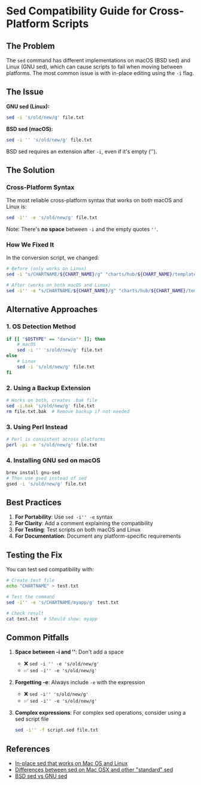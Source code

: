 # Sed Compatibility Guide for Cross-Platform Scripts

## The Problem

The `sed` command has different implementations on macOS (BSD sed) and Linux (GNU sed), which can cause scripts to fail when moving between platforms. The most common issue is with in-place editing using the `-i` flag.

## The Issue

**GNU sed (Linux):**
```bash
sed -i 's/old/new/g' file.txt
```

**BSD sed (macOS):**
```bash
sed -i '' 's/old/new/g' file.txt
```

BSD sed requires an extension after `-i`, even if it's empty ('').

## The Solution

### Cross-Platform Syntax

The most reliable cross-platform syntax that works on both macOS and Linux is:

```bash
sed -i'' -e 's/old/new/g' file.txt
```

Note: There's **no space** between `-i` and the empty quotes `''`.

### How We Fixed It

In the conversion script, we changed:
```bash
# Before (only works on Linux)
sed -i "s/CHARTNAME/${CHART_NAME}/g" "charts/hub/${CHART_NAME}/templates/application.yaml"

# After (works on both macOS and Linux)
sed -i'' -e "s/CHARTNAME/${CHART_NAME}/g" "charts/hub/${CHART_NAME}/templates/application.yaml"
```

## Alternative Approaches

### 1. OS Detection Method
```bash
if [[ "$OSTYPE" == "darwin"* ]]; then
    # macOS
    sed -i '' 's/old/new/g' file.txt
else
    # Linux
    sed -i 's/old/new/g' file.txt
fi
```

### 2. Using a Backup Extension
```bash
# Works on both, creates .bak file
sed -i.bak 's/old/new/g' file.txt
rm file.txt.bak  # Remove backup if not needed
```

### 3. Using Perl Instead
```bash
# Perl is consistent across platforms
perl -pi -e 's/old/new/g' file.txt
```

### 4. Installing GNU sed on macOS
```bash
brew install gnu-sed
# Then use gsed instead of sed
gsed -i 's/old/new/g' file.txt
```

## Best Practices

1. **For Portability**: Use `sed -i'' -e` syntax
2. **For Clarity**: Add a comment explaining the compatibility
3. **For Testing**: Test scripts on both macOS and Linux
4. **For Documentation**: Document any platform-specific requirements

## Testing the Fix

You can test sed compatibility with:
```bash
# Create test file
echo "CHARTNAME" > test.txt

# Test the command
sed -i'' -e 's/CHARTNAME/myapp/g' test.txt

# Check result
cat test.txt  # Should show: myapp
```

## Common Pitfalls

1. **Space between -i and ''**: Don't add a space
   - ❌ `sed -i '' -e 's/old/new/g'`
   - ✅ `sed -i'' -e 's/old/new/g'`

2. **Forgetting -e**: Always include `-e` with the expression
   - ❌ `sed -i'' 's/old/new/g'`
   - ✅ `sed -i'' -e 's/old/new/g'`

3. **Complex expressions**: For complex sed operations, consider using a sed script file
   ```bash
   sed -i'' -f script.sed file.txt
   ```

## References

- [In-place sed that works on Mac OS and Linux](https://stackoverflow.com/questions/4247068/sed-command-with-i-option-failing-on-mac-but-works-on-linux)
- [Differences between sed on Mac OSX and other "standard" sed](https://unix.stackexchange.com/questions/401905/differences-between-sed-on-mac-osx-and-other-standard-sed)
- [BSD sed vs GNU sed](https://riptutorial.com/sed/topic/9436/bsd-macos-sed-vs--gnu-sed-vs--the-posix-sed-specification)